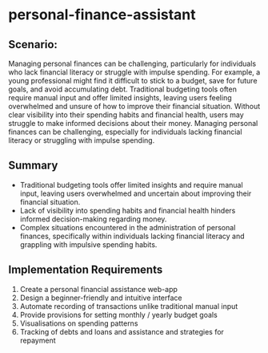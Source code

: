 # personal-finance-assistant


## Scenario:
Managing personal finances can be challenging, particularly for individuals
who lack financial literacy or struggle with impulse spending. For example, a
young professional might find it difficult to stick to a budget, save for future
goals, and avoid accumulating debt. Traditional budgeting tools often require
manual input and offer limited insights, leaving users feeling overwhelmed
and unsure of how to improve their financial situation. Without clear visibility
into their spending habits and financial health, users may struggle to make
informed decisions about their money. Managing personal finances can be
challenging, especially for individuals lacking financial literacy or struggling
with impulse spending.

## Summary
* Traditional budgeting tools offer limited insights and require manual input,
leaving users overwhelmed and uncertain about improving their financial
situation.
* Lack of visibility into spending habits and financial health hinders informed
decision-making regarding money.
* Complex situations encountered in the administration of personal finances,
specifically within individuals lacking financial literacy and grappling with
impulsive spending habits.

## Implementation Requirements
1. Create a personal financial assistance web-app
2. Design a beginner-friendly and intuitive interface
3. Automate recording of transactions unlike traditional manual input
4. Provide provisions for setting monthly / yearly budget goals
5. Visualisations on spending patterns
6. Tracking of debts and loans and assistance and strategies for repayment
